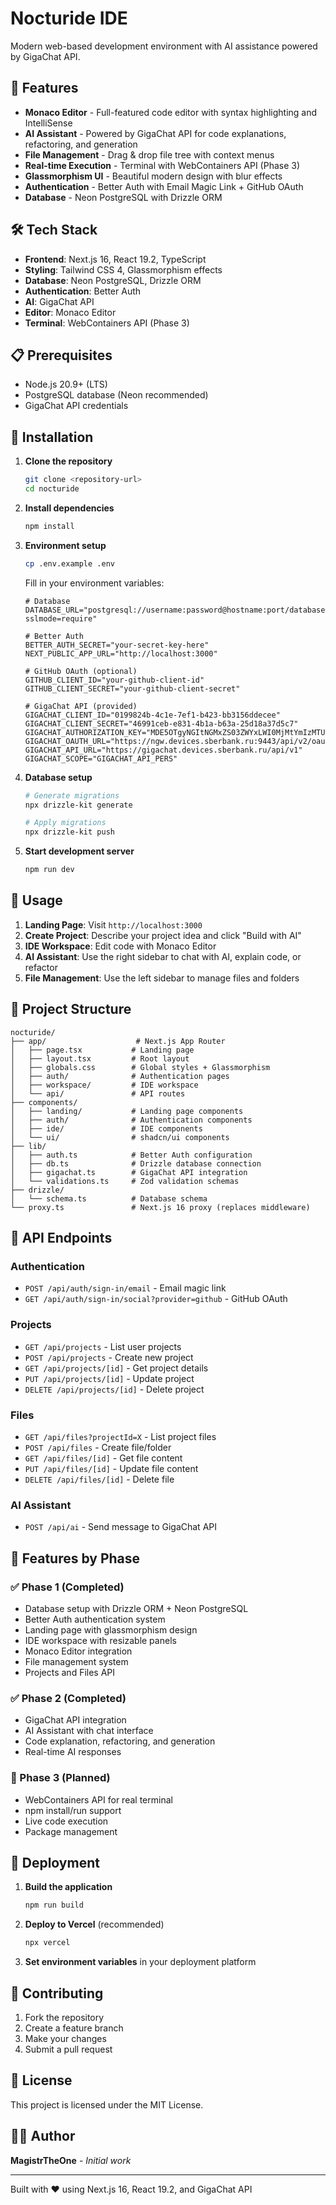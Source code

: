 # Nocturide IDE

Modern web-based development environment with AI assistance powered by GigaChat API.

## 🚀 Features

- **Monaco Editor** - Full-featured code editor with syntax highlighting and IntelliSense
- **AI Assistant** - Powered by GigaChat API for code explanations, refactoring, and generation
- **File Management** - Drag & drop file tree with context menus
- **Real-time Execution** - Terminal with WebContainers API (Phase 3)
- **Glassmorphism UI** - Beautiful modern design with blur effects
- **Authentication** - Better Auth with Email Magic Link + GitHub OAuth
- **Database** - Neon PostgreSQL with Drizzle ORM

## 🛠️ Tech Stack

- **Frontend**: Next.js 16, React 19.2, TypeScript
- **Styling**: Tailwind CSS 4, Glassmorphism effects
- **Database**: Neon PostgreSQL, Drizzle ORM
- **Authentication**: Better Auth
- **AI**: GigaChat API
- **Editor**: Monaco Editor
- **Terminal**: WebContainers API (Phase 3)

## 📋 Prerequisites

- Node.js 20.9+ (LTS)
- PostgreSQL database (Neon recommended)
- GigaChat API credentials

## 🔧 Installation

1. **Clone the repository**
   ```bash
   git clone <repository-url>
   cd nocturide
   ```

2. **Install dependencies**
   ```bash
   npm install
   ```

3. **Environment setup**
   ```bash
   cp .env.example .env
   ```
   
   Fill in your environment variables:
   ```env
   # Database
   DATABASE_URL="postgresql://username:password@hostname:port/database?sslmode=require"
   
   # Better Auth
   BETTER_AUTH_SECRET="your-secret-key-here"
   NEXT_PUBLIC_APP_URL="http://localhost:3000"
   
   # GitHub OAuth (optional)
   GITHUB_CLIENT_ID="your-github-client-id"
   GITHUB_CLIENT_SECRET="your-github-client-secret"
   
   # GigaChat API (provided)
   GIGACHAT_CLIENT_ID="0199824b-4c1e-7ef1-b423-bb3156ddecee"
   GIGACHAT_CLIENT_SECRET="46991ceb-e831-4b1a-b63a-25d18a37d5c7"
   GIGACHAT_AUTHORIZATION_KEY="MDE5OTgyNGItNGMxZS03ZWYxLWI0MjMtYmIzMTU2ZGRlY2VlOjQ2OTkxY2ViLWU4MzEtNGIxYS1iNjNhLTI1ZDE4YTM3ZDVjNw=="
   GIGACHAT_OAUTH_URL="https://ngw.devices.sberbank.ru:9443/api/v2/oauth"
   GIGACHAT_API_URL="https://gigachat.devices.sberbank.ru/api/v1"
   GIGACHAT_SCOPE="GIGACHAT_API_PERS"
   ```

4. **Database setup**
   ```bash
   # Generate migrations
   npx drizzle-kit generate
   
   # Apply migrations
   npx drizzle-kit push
   ```

5. **Start development server**
   ```bash
   npm run dev
   ```

## 🎯 Usage

1. **Landing Page**: Visit `http://localhost:3000`
2. **Create Project**: Describe your project idea and click "Build with AI"
3. **IDE Workspace**: Edit code with Monaco Editor
4. **AI Assistant**: Use the right sidebar to chat with AI, explain code, or refactor
5. **File Management**: Use the left sidebar to manage files and folders

## 📁 Project Structure

```
nocturide/
├── app/                    # Next.js App Router
│   ├── page.tsx           # Landing page
│   ├── layout.tsx         # Root layout
│   ├── globals.css        # Global styles + Glassmorphism
│   ├── auth/              # Authentication pages
│   ├── workspace/         # IDE workspace
│   └── api/               # API routes
├── components/
│   ├── landing/           # Landing page components
│   ├── auth/              # Authentication components
│   ├── ide/               # IDE components
│   └── ui/                # shadcn/ui components
├── lib/
│   ├── auth.ts            # Better Auth configuration
│   ├── db.ts              # Drizzle database connection
│   ├── gigachat.ts        # GigaChat API integration
│   └── validations.ts     # Zod validation schemas
├── drizzle/
│   └── schema.ts          # Database schema
└── proxy.ts               # Next.js 16 proxy (replaces middleware)
```

## 🔑 API Endpoints

### Authentication
- `POST /api/auth/sign-in/email` - Email magic link
- `GET /api/auth/sign-in/social?provider=github` - GitHub OAuth

### Projects
- `GET /api/projects` - List user projects
- `POST /api/projects` - Create new project
- `GET /api/projects/[id]` - Get project details
- `PUT /api/projects/[id]` - Update project
- `DELETE /api/projects/[id]` - Delete project

### Files
- `GET /api/files?projectId=X` - List project files
- `POST /api/files` - Create file/folder
- `GET /api/files/[id]` - Get file content
- `PUT /api/files/[id]` - Update file content
- `DELETE /api/files/[id]` - Delete file

### AI Assistant
- `POST /api/ai` - Send message to GigaChat API

## 🎨 Features by Phase

### ✅ Phase 1 (Completed)
- Database setup with Drizzle ORM + Neon PostgreSQL
- Better Auth authentication system
- Landing page with glassmorphism design
- IDE workspace with resizable panels
- Monaco Editor integration
- File management system
- Projects and Files API

### ✅ Phase 2 (Completed)
- GigaChat API integration
- AI Assistant with chat interface
- Code explanation, refactoring, and generation
- Real-time AI responses

### 🔄 Phase 3 (Planned)
- WebContainers API for real terminal
- npm install/run support
- Live code execution
- Package management

## 🚀 Deployment

1. **Build the application**
   ```bash
   npm run build
   ```

2. **Deploy to Vercel** (recommended)
   ```bash
   npx vercel
   ```

3. **Set environment variables** in your deployment platform

## 🤝 Contributing

1. Fork the repository
2. Create a feature branch
3. Make your changes
4. Submit a pull request

## 📄 License

This project is licensed under the MIT License.

## 👨‍💻 Author

**MagistrTheOne** - *Initial work*

---

Built with ❤️ using Next.js 16, React 19.2, and GigaChat API
